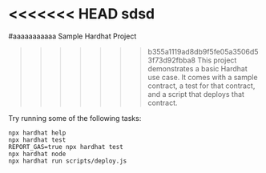 <<<<<<< HEAD
sdsd
=======
#aaaaaaaaaaa Sample Hardhat Project

>>>>>>> b355a1119ad8db9f5fe05a3506d53f73d92fbba8
This project demonstrates a basic Hardhat use case. It comes with a sample contract, a test for that contract, and a script that deploys that contract.

Try running some of the following tasks:

```shell
npx hardhat help
npx hardhat test
REPORT_GAS=true npx hardhat test
npx hardhat node
npx hardhat run scripts/deploy.js
```
